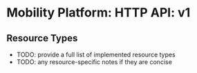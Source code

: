 # Mobility Platform: HTTP API: v1

## Resource Types

- TODO: provide a full list of implemented resource types
- TODO: any resource-specific notes if they are concise
